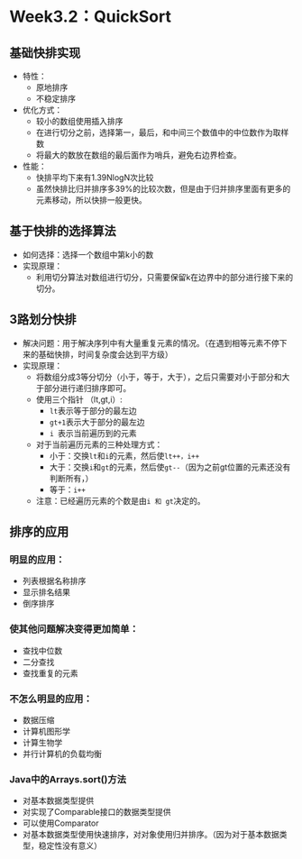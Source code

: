 # Week3.2：QuickSort

## 基础快排实现

- 特性：
  - 原地排序
  - 不稳定排序
- 优化方式：
  - 较小的数组使用插入排序
  - 在进行切分之前，选择第一，最后，和中间三个数值中的中位数作为取样数
  - 将最大的数放在数组的最后面作为哨兵，避免右边界检查。
- 性能：
  - 快排平均下来有1.39NlogN次比较
  - 虽然快排比归并排序多39%的比较次数，但是由于归并排序里面有更多的元素移动，所以快排一般更快。

## 基于快排的选择算法

- 如何选择：选择一个数组中第k小的数
- 实现原理：
  - 利用切分算法对数组进行切分，只需要保留k在边界中的部分进行接下来的切分。

## 3路划分快排

- 解决问题：用于解决序列中有大量重复元素的情况。（在遇到相等元素不停下来的基础快排，时间复杂度会达到平方级）
- 实现原理：
  - 将数组分成3等分切分（小于，等于，大于），之后只需要对小于部分和大于部分进行递归排序即可。
  - 使用三个指针 （lt,gt,i）:
    - `lt`表示等于部分的最左边
    - `gt+1`表示大于部分的最左边
    - `i `表示当前遍历到的元素
  - 对于当前遍历元素的三种处理方式：
    - 小于：交换`lt`和`i`的元素，然后使`lt++，i++`
    - 大于：交换`i`和`gt`的元素，然后使`gt--`（因为之前gt位置的元素还没有判断所有，）
    - 等于：`i++`
  - 注意：已经遍历元素的个数是由`i 和 gt`决定的。

## 排序的应用

### 明显的应用：

- 列表根据名称排序
- 显示排名结果
- 倒序排序

### 使其他问题解决变得更加简单：

- 查找中位数
- 二分查找
- 查找重复的元素

### 不怎么明显的应用：

- 数据压缩
- 计算机图形学
- 计算生物学
- 并行计算机的负载均衡

### Java中的Arrays.sort()方法

- 对基本数据类型提供
- 对实现了Comparable接口的数据类型提供
- 可以使用Comparator
- 对基本数据类型使用快速排序，对对象使用归并排序。（因为对于基本数据类型，稳定性没有意义）